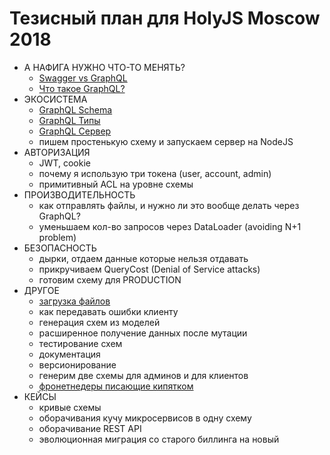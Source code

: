 # Тезисный план для HolyJS Moscow 2018

- А НАФИГА НУЖНО ЧТО-ТО МЕНЯТЬ?
  - [Swagger vs GraphQL](../particles/swagger/README.md)
  - [Что такое GraphQL?](../particles/graphql/README.md)
- ЭКОСИСТЕМА
  - [GraphQL Schema](../particles/graphql/schema/README.md)
  - [GraphQL Типы](../particles/graphql/types/README.md)
  - [GraphQL Сервер](../particles/graphql/server/README.md)
  - пишем простенькую схему и запускаем сервер на NodeJS
- АВТОРИЗАЦИЯ
  - JWT, cookie
  - почему я использую три токена (user, account, admin)
  - примитивный ACL на уровне схемы
- ПРОИЗВОДИТЕЛЬНОСТЬ
  - как отправлять файлы, и нужно ли это вообще делать через GraphQL?
  - уменьшаем кол-во запросов через DataLoader (avoiding N+1 problem)
- БЕЗОПАСНОСТЬ
  - дырки, отдаем данные которые нельзя отдавать
  - прикручиваем QueryCost (Denial of Service attacks)
  - готовим схему для PRODUCTION
- ДРУГОЕ
  - [загрузка файлов](../particles/graphql/fileUploads/README.md)
  - как передавать ошибки клиенту
  - генерация схем из моделей
  - расширенное получение данных после мутации
  - тестирование схем
  - документация
  - версионирование
  - генерим две схемы для админов и для клиентов
  - [фронетнедеры писающие кипятком](../particles/redux/README.md)
- КЕЙСЫ
  - кривые схемы
  - оборачивания кучу микросервисов в одну схему
  - оборачивание REST API
  - эволюционная миграция со старого биллинга на новый
